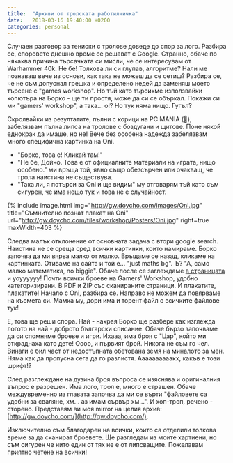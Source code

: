 ```yaml
---
title:  "Архиви от тролската работилничка"
date:   2018-03-16 19:40:00 +0200
categories: personal
---
```


Случаен разговор за тениски с тролове доведе до спор за лого. Разбира се, споровете днешно време се решават с Google. Странно, обаче по някаква причина търсачката си мисли, че се интересувам от Warhammer 40k. Не бе! Толкова ли си глупав, алгоритме? Нали ме познаваш вече из основи, как така не можеш да се сетиш? Разбира се, че не съм допуснал грешка и определено недей да заменяш моето търсене с "games workshop". Но тъй като търсихме използвайки копютъра на Борко - ще ти простя, може да си се объркал. Покажи си ми "gamers' workshop", а така... о!? Но тук няма нищо. Гугъл?

<!--more-->

Скролвайки из резултатите, пълни с корици на PC MANIA (💩), забелязвам пълна липса на тролове с боздугани и щитове. Поне някой еднокрак да имаше, но не! Вече без особена надежда забелязвам много специфична картинка на Oni.

- "Борко, това е! Кликай там!"
- "Не бе, Дойчо. Това е от официалните материали на играта, нищо особено." ми връща той, явно също обезсърчен или очакващ, че трола наистина не съществува.
- "Така ли, я потърси за Oni и ще видим" му отговарям тъй като съм сигурен, че има нещо тук и това не е случайност.

{% include image.html
            img="http://gw.doycho.com/images/Oni.jpg"
            title="Съмнително познат плакат на Oni"
            url="http://gw.doycho.com/files/workshop/Posters/Oni.jpg"
            right=true
            maxWidth=403 %}

Следва малък отклонение от основната задача с втори google search. Наистина не се среща сред всички картинки, които намираме. Борко започва да ми вярва малко от малко. Връщаме се назад, кликаме на картинката. Отиваме на сайта и той е... "just maths bg". Ъ? "А, само малко математика, no biggie". Обаче после се заглеждаме [в страницата](http://justmathbg.info/workshop.html) и уоуууууу! Почти всички броеве на Gamers' Workshop, удобно категоризирани. В PDF и ZIP със сканираните страници. И плакатите, плакатите! Начало с Oni, разбира се. Направо не можем да повярваме на късмета си. Мамка му, дори има и торент файл с всичките файлове тук!

Е, това ще реши спора. Най - накрая Борко ще разбере как изглежда логото на най - доброто български списание. Обаче бързо започваме да си спомняме броеве и игри. Ихааа, има броя с "Цар", който ми откраднаха като дете! Оооо, и първият брой. Никога не съм го чел. Винаги е бил част от недостъпната обетована земя на миналото за мен. Няма как да пропусна сега да го разлистя. Аааааааааакх, какъв е този шрифт!?

След разглеждане на дузина броя въпроса се изяснява и оригиналния въпрос е разрешен. Има лого, трол е, много е страшен. Обаче междувременно из главата започва да ми се върти "файловете са удобни за сваляне, хм... аз имам сървър хм...". И хоп-троп, речено - сторено. Представям ви моя mirror на целия архив: [http://gw.doycho.com/](http://gw.doycho.com/).

Изключително съм благодарен на всички, които са отделили толкова време за да сканират броевете. Ще разгледам из моите хартиени, но съм сигурен че нито един от тях не е от липсващите. Пожелавам приятно четене на всички!

